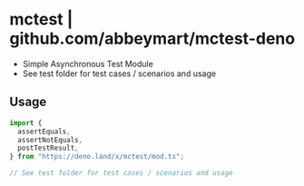 # mctest | github.com/abbeymart/mctest-deno

- Simple Asynchronous Test Module
- See test folder for test cases / scenarios and usage

## Usage

```ts
import {
  assertEquals,
  assertNotEquals,
  postTestResult,
} from "https://deno.land/x/mctest/mod.ts";

// See test folder for test cases / scenarios and usage
```
